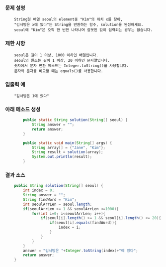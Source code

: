 
### 문제 설명
        String형 배열 seoul의 element중 "Kim"의 위치 x를 찾아, 
        "김서방은 x에 있다"는 String을 반환하는 함수, solution을 완성하세요. 
        seoul에 "Kim"은 오직 한 번만 나타나며 잘못된 값이 입력되는 경우는 없습니다.

### 제한 사항
        seoul은 길이 1 이상, 1000 이하인 배열입니다.
        seoul의 원소는 길이 1 이상, 20 이하인 문자열입니다.
        숫자에서 문자 변환 메소드는 Integer.toString()를 사용합니다.
        문자와 문자를 비교할 때는 equals()를 사용합니다.
        

### 입출력 예
        "김서방은 1에 있다"


### 아래 메소드 생성

```java
        public static String solution(String[] seoul) {
            String answer = "";
            return answer;
        }

        public static void main(String[] args) {
            String array[] = {"Jane", "Kim"};
            String result = solution(array);
            System.out.println(result);
        }

```
### 결과 소스
```java
    public String solution(String[] seoul) {
        int index = 0;
		String answer = "";
        String findWord = "Kim";
        int seoulArrLen = seoul.length;
        if(seoulArrLen >= 1 && seoulArrLen <=1000){
            for(int i=0; i<seoulArrLen; i++){
                if(seoul[i].length() >= 1 && seoul[i].length() <= 20){
                    if(seoul[i].equals(findWord)){
                        index = i;
                    }
                }
            }    
        }
		answer = "김서방은 "+Integer.toString(index)+"에 있다";
        return answer;
    }
